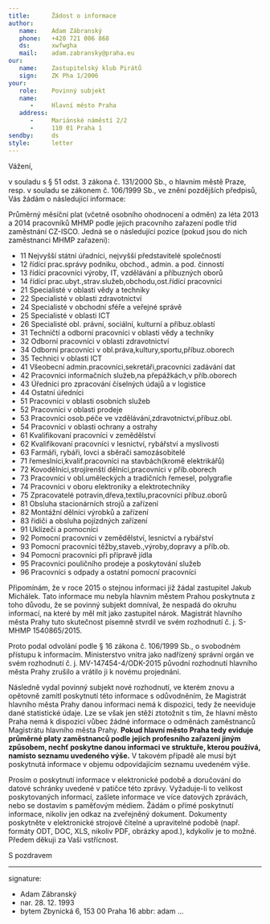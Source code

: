 ```yaml
---
title:      Žádost o informace
author:
   name:    Adam Zábranský
   phone:   +420 721 006 868
   ds:      xwfwgha
   mail:    adam.zabransky@praha.eu
our:
   name:    Zastupitelský klub Pirátů
   sign:    ZK Pha 1/2006
your:
   role:    Povinný subjekt
   name:    
      -     Hlavní město Praha
   address:
      -     Mariánské náměstí 2/2
      -     110 01 Praha 1
sendby:     ds
style:      letter
---
```


Vážení,

v souladu s § 51 odst. 3 zákona č. 131/2000 Sb., o hlavním městě Praze, resp. v souladu se zákonem č. 106/1999 Sb., ve znění pozdějších předpisů, Vás žádám o následující informace:

Průměrný měsíční plat (včetně osobního ohodnocení a odměn) za léta 2013 a 2014 pracovníků MHMP podle jejich pracovního zařazení podle tříd zaměstnání CZ-ISCO. Jedná se o následující pozice (pokud jsou do nich zaměstnanci MHMP zařazeni):

- 11 Nejvyšší státní úřadníci, nejvyšší představitelé společností
- 12 řídící prac.správy podniku, obchod., admin. a pod. činností
- 13 řídící pracovníci výroby, IT, vzdělávání a příbuzných oborů
- 14 řídící prac.ubyt.,strav.služeb,obchodu,ost.řídící pracovníci
- 21 Specialisté v oblasti vědy a techniky
- 22 Specialisté v oblasti zdravotnictví
- 24 Specialisté v obchodní sféře a veřejné správě
- 25 Specialisté v oblasti ICT
- 26 Specialisté obl. právní, sociální, kulturní a příbuz.oblastí
- 31 Techničtí a odborní pracovníci v oblasti vědy a techniky 
- 32 Odborní pracovníci v oblasti zdravotnictví
- 34 Odborní pracovníci v obl.práva,kultury,sportu,příbuz.oborech 
- 35 Technici v oblasti ICT 
- 41 Všeobecní admin.pracovníci,sekretáři,pracovníci zadávání dat
- 42 Pracovníci informačních služeb,na přepážkách,v příb.oborech 
- 43 Úředníci pro zpracování číselných údajů a v logistice
- 44 Ostatní úředníci
- 51 Pracovníci v oblasti osobních služeb
- 52 Pracovníci v oblasti prodeje
- 53 Pracovníci osob.péče ve vzdělávání,zdravotnictví,příbuz.obl.
- 54 Pracovníci v oblasti ochrany a ostrahy 
- 61 Kvalifikovaní pracovníci v zemědělství
- 62 Kvalifikovaní pracovníci v lesnictví, rybářství a myslivosti 
- 63 Farmáři, rybáři, lovci a sběrači samozásobitelé
- 71 řemeslníci,kvalif.pracovníci na stavbách(kromě elektrikářů)
- 72 Kovodělníci,strojírenští dělníci,pracovníci v příb.oborech
- 73 Pracovníci v obl.uměleckých a tradičních řemesel, polygrafie
- 74 Pracovníci v oboru elektroniky a elektrotechniky
- 75 Zpracovatelé potravin,dřeva,textilu,pracovníci příbuz.oborů
- 81 Obsluha stacionárních strojů a zařízení
- 82 Montážní dělníci výrobků a zařízení
- 83 řidiči a obsluha pojízdných zařízení
- 91 Uklízeči a pomocníci
- 92 Pomocní pracovníci v zemědělství, lesnictví a rybářství
- 93 Pomocní pracovníci těžby,staveb.,výroby,dopravy a příb.ob.
- 94 Pomocní pracovníci při přípravě jídla
- 95 Pracovníci pouličního prodeje a poskytování služeb
- 96 Pracovníci s odpady a ostatní pomocní pracovníci

Připomínám, že v roce 2015 o stejnou informaci již žádal zastupitel Jakub Michálek. Tato informace mu nebyla hlavním městem Prahou poskytnuta z toho důvodu, že se povinný subjekt domníval, že nespadá do okruhu informací, na které by měl mít jako zastupitel nárok. Magistrát hlavního města Prahy tuto skutečnost písemně stvrdil ve svém rozhodnutí č. j. S-MHMP 1540865/2015.

Proto podal odvolání podle § 16 zákona č. 106/1999 Sb., o svobodném přístupu k informacím. Ministerstvo vnitra jako nadřízený správní orgán ve svém rozhodnutí č. j. MV-147454-4/ODK-2015 původní rozhodnutí hlavního města Prahy zrušilo a vrátilo ji k novému projednání. 

Následně vydal povinný subjekt nové rozhodnutí, ve kterém znovu a opětovně zamítl poskytnutí této informace s odůvodněním, že Magistrát hlavního města Prahy danou informaci nemá k dispozici, tedy že neeviduje dané statistické údaje. Lze se však jen stěží ztotožnit s tím, že hlavní město Praha nemá k dispozici vůbec žádné informace o odměnách zaměstnanců Magistrátu hlavního města Prahy. **Pokud hlavní město Praha tedy eviduje průměrné platy zaměstnanců podle jejich profesního zařazení jiným způsobem, nechť poskytne danou informaci ve struktuře, kterou používá, namísto seznamu uvedeného výše.** V takovém případě ale musí být poskytnutá informace v objemu odpovídajícím seznamu uvedeném výše. 

Prosím o poskytnutí informace v elektronické podobě a doručování do datové schránky uvedené v patičce této zprávy. Vyžaduje-li to velikost poskytovaných informací, zašlete informace ve více datových zprávách, nebo se dostavím s paměťovým médiem. Žádám o přímé poskytnutí informace, nikoliv jen odkaz na zveřejněný dokument. Dokumenty poskytněte v elektronické strojově čitelné a upravitelné podobě (např. formáty ODT, DOC, XLS, nikoliv PDF, obrázky apod.), kdykoliv je to možné. Předem děkuji za Vaši vstřícnost. 

S pozdravem

---
signature:
  - Adam Zábranský
  - nar. 28. 12. 1993
  - bytem Zbynická 6, 153 00 Praha 16
abbr:       adam
...
